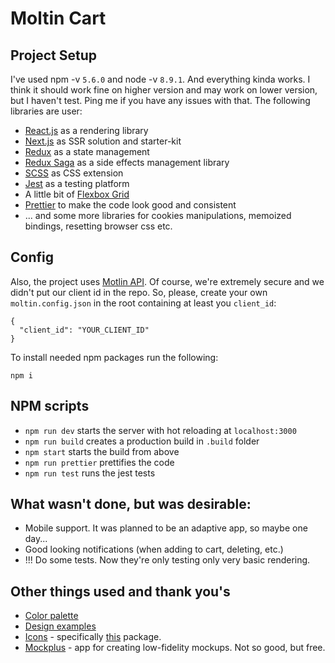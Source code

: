# Moltin Cart

## Project Setup
I've used npm -v `5.6.0` and node -v `8.9.1`. And everything kinda works.
I think it should work fine on higher version and may work on lower version, but I haven't test.
Ping me if you have any issues with that.
The following libraries are user:
* [React.js](https://reactjs.org/) as a rendering library
* [Next.js](https://github.com/zeit/next.js/) as SSR solution and starter-kit
* [Redux](https://redux.js.org/) as a state management
* [Redux Saga](https://redux-saga.js.org/) as a side effects management library
* [SCSS](https://sass-lang.com/) as CSS extension
* [Jest](https://facebook.github.io/jest/) as a testing platform
* A little bit of [Flexbox Grid](http://flexboxgrid.com/)
* [Prettier](https://prettier.io) to make the code look good and consistent
* ... and some more libraries for cookies manipulations, memoized bindings, resetting browser css etc.

## Config
Also, the project uses [Motlin API](https://docs.moltin.com).
Of course, we're extremely secure and we didn't put our client id in the repo.
So, please, create your own `moltin.config.json` in the root containing at least you `client_id`:
```
{
  "client_id": "YOUR_CLIENT_ID"
}

```

To install needed npm packages run the following:
```
npm i
```

## NPM scripts
* `npm run dev` starts the server with hot reloading at `localhost:3000`
* `npm run build` creates a production build in `.build` folder
* `npm start` starts the build from above
* `npm run prettier` prettifies the code
* `npm run test` runs the jest tests

## What wasn't done, but was desirable:
* Mobile support. It was planned to be an adaptive app, so maybe one day...
* Good looking notifications (when adding to cart, deleting, etc.)
* !!! Do some tests. Now they're only testing only very basic rendering.

## Other things used and thank you's
* [Color palette](http://color.farm/type-and-colors)
* [Design examples](https://www.templatemonster.com/blog/shopping-cart-page-designs/)
* [Icons](https://www.flaticon.com/) - specifically [this](https://www.flaticon.com/packs/electronic-commerce) package.
* [Mockplus](https://www.mockplus.com) - app for creating low-fidelity mockups. Not so good, but free.


